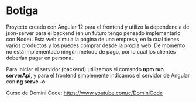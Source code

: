 # Botiga
Proyecto creado con Angular 12 para el frontend y utilizo la dependencia de json-server para el backend (en un futuro tengo pensado implementarlo con Node). Esta web simula la página de una empresa, en la cual tienes varios productos y los puedes comprar desde la propia web. De momento no está implementado ningún método de pago, por lo cual los clientes deberían pagar en persona. <br>

Para iniciar el servidor (backend) utilizamos el comando <b> npm run serverApi</b>, y para el frontend simplemente indicamos el servidor de Angular con <b> ng serve -o </b> <br>

Curso de Domini Code: https://www.youtube.com/c/DominiCode


